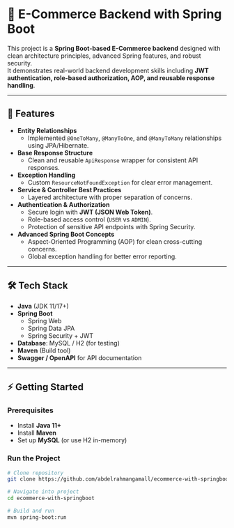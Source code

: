 # 🛒 E-Commerce Backend with Spring Boot

This project is a **Spring Boot-based E-Commerce backend** designed with clean architecture principles, advanced Spring features, and robust security.  
It demonstrates real-world backend development skills including **JWT authentication, role-based authorization, AOP, and reusable response handling**.

---

## 🚀 Features

- **Entity Relationships**
  - Implemented `@OneToMany`, `@ManyToOne`, and `@ManyToMany` relationships using JPA/Hibernate.
- **Base Response Structure**
  - Clean and reusable `ApiResponse` wrapper for consistent API responses.
- **Exception Handling**
  - Custom `ResourceNotFoundException` for clear error management.
- **Service & Controller Best Practices**
  - Layered architecture with proper separation of concerns.
- **Authentication & Authorization**
  - Secure login with **JWT (JSON Web Token)**.
  - Role-based access control (`USER` vs `ADMIN`).
  - Protection of sensitive API endpoints with Spring Security.
- **Advanced Spring Boot Concepts**
  - Aspect-Oriented Programming (AOP) for clean cross-cutting concerns.
  - Global exception handling for better error reporting.

---

## 🛠️ Tech Stack

- **Java** (JDK 11/17+)
- **Spring Boot**
  - Spring Web
  - Spring Data JPA
  - Spring Security + JWT
- **Database**: MySQL / H2 (for testing)
- **Maven** (Build tool)
- **Swagger / OpenAPI** for API documentation

---

## ⚡ Getting Started

### Prerequisites
- Install **Java 11+**
- Install **Maven**
- Set up **MySQL** (or use H2 in-memory)

### Run the Project
```bash
# Clone repository
git clone https://github.com/abdelrahmangamall/ecommerce-with-springboot.git

# Navigate into project
cd ecommerce-with-springboot

# Build and run
mvn spring-boot:run
